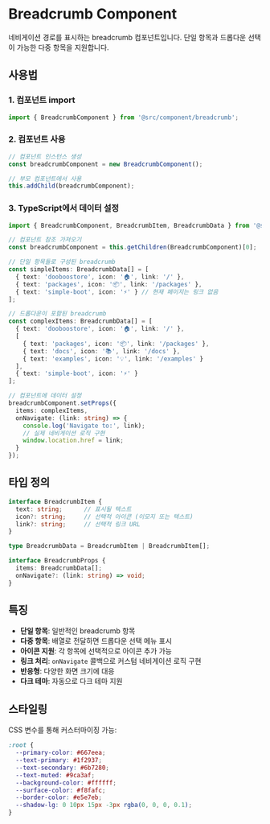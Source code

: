 # Breadcrumb Component

네비게이션 경로를 표시하는 breadcrumb 컴포넌트입니다. 단일 항목과 드롭다운 선택이 가능한 다중 항목을 지원합니다.

## 사용법

### 1. 컴포넌트 import

```typescript
import { BreadcrumbComponent } from '@src/component/breadcrumb';
```

### 2. 컴포넌트 사용

```typescript
// 컴포넌트 인스턴스 생성
const breadcrumbComponent = new BreadcrumbComponent();

// 부모 컴포넌트에서 사용
this.addChild(breadcrumbComponent);
```

### 3. TypeScript에서 데이터 설정

```typescript
import { BreadcrumbComponent, BreadcrumbItem, BreadcrumbData } from '@src/component/breadcrumb';

// 컴포넌트 참조 가져오기
const breadcrumbComponent = this.getChildren(BreadcrumbComponent)[0];

// 단일 항목들로 구성된 breadcrumb
const simpleItems: BreadcrumbData[] = [
  { text: 'dooboostore', icon: '🏠', link: '/' },
  { text: 'packages', icon: '📦', link: '/packages' },
  { text: 'simple-boot', icon: '⚡' } // 현재 페이지는 링크 없음
];

// 드롭다운이 포함된 breadcrumb
const complexItems: BreadcrumbData[] = [
  { text: 'dooboostore', icon: '🏠', link: '/' },
  [
    { text: 'packages', icon: '📦', link: '/packages' },
    { text: 'docs', icon: '📚', link: '/docs' },
    { text: 'examples', icon: '💡', link: '/examples' }
  ],
  { text: 'simple-boot', icon: '⚡' }
];

// 컴포넌트에 데이터 설정
breadcrumbComponent.setProps({
  items: complexItems,
  onNavigate: (link: string) => {
    console.log('Navigate to:', link);
    // 실제 네비게이션 로직 구현
    window.location.href = link;
  }
});
```

## 타입 정의

```typescript
interface BreadcrumbItem {
  text: string;      // 표시될 텍스트
  icon?: string;     // 선택적 아이콘 (이모지 또는 텍스트)
  link?: string;     // 선택적 링크 URL
}

type BreadcrumbData = BreadcrumbItem | BreadcrumbItem[];

interface BreadcrumbProps {
  items: BreadcrumbData[];
  onNavigate?: (link: string) => void;
}
```

## 특징

- **단일 항목**: 일반적인 breadcrumb 항목
- **다중 항목**: 배열로 전달하면 드롭다운 선택 메뉴 표시
- **아이콘 지원**: 각 항목에 선택적으로 아이콘 추가 가능
- **링크 처리**: `onNavigate` 콜백으로 커스텀 네비게이션 로직 구현
- **반응형**: 다양한 화면 크기에 대응
- **다크 테마**: 자동으로 다크 테마 지원

## 스타일링

CSS 변수를 통해 커스터마이징 가능:

```css
:root {
  --primary-color: #667eea;
  --text-primary: #1f2937;
  --text-secondary: #6b7280;
  --text-muted: #9ca3af;
  --background-color: #ffffff;
  --surface-color: #f8fafc;
  --border-color: #e5e7eb;
  --shadow-lg: 0 10px 15px -3px rgba(0, 0, 0, 0.1);
}
```
